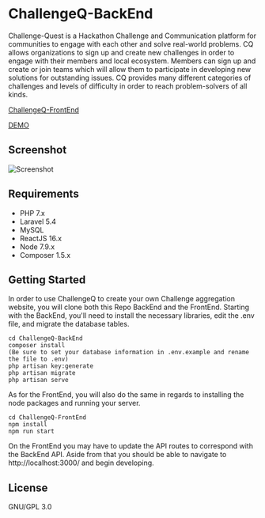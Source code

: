 # ChallengeQ-BackEnd

Challenge-Quest is a Hackathon Challenge and Communication platform for communities to engage with each other and solve real-world problems. CQ allows organizations to sign up and create new challenges in order to engage with their members and local ecosystem. Members can sign up and create or join teams which will allow them to participate in developing new solutions for outstanding issues. CQ provides many different categories of challenges and levels of difficulty in order to reach problem-solvers of all kinds.

[ChallengeQ-FrontEnd](https://github.com/Technopathic/ChallengeQ-FrontEnd)

[DEMO](http://challenges.innovationmesh.com)

## Screenshot

![Screenshot](http://h4z.it/Image/ad6938_challengesSS.PNG)

## Requirements
* PHP 7.x
* Laravel 5.4
* MySQL
* ReactJS 16.x
* Node 7.9.x
* Composer 1.5.x

## Getting Started

In order to use ChallengeQ to create your own Challenge aggregation website, you will clone both this Repo BackEnd and the FrontEnd. Starting with the BackEnd, you'll need to install the necessary libraries, edit the .env file, and migrate the database tables.

```
cd ChallengeQ-BackEnd
composer install
(Be sure to set your database information in .env.example and rename the file to .env)
php artisan key:generate
php artisan migrate
php artisan serve
```

As for the FrontEnd, you will also do the same in regards to installing the node packages and running your server.

```
cd ChallengeQ-FrontEnd
npm install
npm run start
```

On the FrontEnd you may have to update the API routes to correspond with the BackEnd API. Aside from that you should be able to navigate to http://localhost:3000/ and begin developing.

## License
GNU/GPL 3.0
